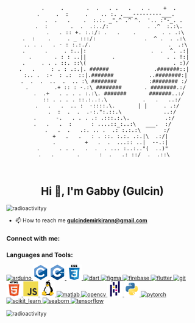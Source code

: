 <div align="center">
  <pre>
    .     .       .  .   . .   .   . .    +  .
  .     .  :     .    .. :. .___---------___.
       .  .   .    .  :.:. _".^ .^ ^.  '.. :"-_. .
    .  :       .  .  .:../:            . .^  :.:\.
        .   . :: +. :.:/: .   .    .        . . .:\
 .  :    .     . _ :::/:               .  ^ .  . .:\
  .. . .   . - : :.:./.                        .  .:\
  .      .     . :..|:                    .  .  ^. .:|
    .       . : : ..||        .                . . !:|
  .     . . . ::. ::\(                           . :)/
 .   .     : . : .:.|. ######              .#######::|
  :.. .  :-  : .:  ::|.#######           ..########:|
 .  .  .  ..  .  .. :\ ########          :######## :/
  .        .+ :: : -.:\ ########       . ########.:/
    .  .+   . . . . :.:\. #######       #######..:/
      :: . . . . ::.:..:.\           .   .   ..:/
   .   .   .  .. :  -::::.\.       | |     . .:/
      .  :  .  .  .-:.":.::.\             ..:/
 .      -.   . . . .: .:::.:.\.           .:/
.   .   .  :      : ....::_:..:\   ___.  :/
   .   .  .   .:. .. .  .: :.:.:\       :/
     +   .   .   : . ::. :.:. .:.|\  .:/|
     .         +   .  .  ...:: ..|  --.:|
.      . . .   .  .  . ... :..:.."(  ..)"
 .   .       .      :  .   .: ::/  .  .::\

  </pre>
</div>

<h1 align="center">Hi 👋, I'm Gabby (Gulcin)</h1>
<p align="left"> <img src="https://komarev.com/ghpvc/?username=radioactivityy&label=Profile%20views&color=0e75b6&style=flat" alt="radioactivityy" /> </p>

- 📫 How to reach me **gulcindemirkirann@gmail.com**

<h3 align="left">Connect with me:</h3>
<p align="left">
</p>

<h3 align="left">Languages and Tools:</h3>
<p align="left"> <a href="https://www.arduino.cc/" target="_blank" rel="noreferrer"> <img src="https://cdn.worldvectorlogo.com/logos/arduino-1.svg" alt="arduino" width="40" height="40"/> </a> <a href="https://www.cprogramming.com/" target="_blank" rel="noreferrer"> <img src="https://raw.githubusercontent.com/devicons/devicon/master/icons/c/c-original.svg" alt="c" width="40" height="40"/> </a> <a href="https://www.w3schools.com/cpp/" target="_blank" rel="noreferrer"> <img src="https://raw.githubusercontent.com/devicons/devicon/master/icons/cplusplus/cplusplus-original.svg" alt="cplusplus" width="40" height="40"/> </a> <a href="https://www.w3schools.com/css/" target="_blank" rel="noreferrer"> <img src="https://raw.githubusercontent.com/devicons/devicon/master/icons/css3/css3-original-wordmark.svg" alt="css3" width="40" height="40"/> </a> <a href="https://dart.dev" target="_blank" rel="noreferrer"> <img src="https://www.vectorlogo.zone/logos/dartlang/dartlang-icon.svg" alt="dart" width="40" height="40"/> </a> <a href="https://www.figma.com/" target="_blank" rel="noreferrer"> <img src="https://www.vectorlogo.zone/logos/figma/figma-icon.svg" alt="figma" width="40" height="40"/> </a> <a href="https://firebase.google.com/" target="_blank" rel="noreferrer"> <img src="https://www.vectorlogo.zone/logos/firebase/firebase-icon.svg" alt="firebase" width="40" height="40"/> </a> <a href="https://flutter.dev" target="_blank" rel="noreferrer"> <img src="https://www.vectorlogo.zone/logos/flutterio/flutterio-icon.svg" alt="flutter" width="40" height="40"/> </a> <a href="https://git-scm.com/" target="_blank" rel="noreferrer"> <img src="https://www.vectorlogo.zone/logos/git-scm/git-scm-icon.svg" alt="git" width="40" height="40"/> </a> <a href="https://www.w3.org/html/" target="_blank" rel="noreferrer"> <img src="https://raw.githubusercontent.com/devicons/devicon/master/icons/html5/html5-original-wordmark.svg" alt="html5" width="40" height="40"/> </a> <a href="https://developer.mozilla.org/en-US/docs/Web/JavaScript" target="_blank" rel="noreferrer"> <img src="https://raw.githubusercontent.com/devicons/devicon/master/icons/javascript/javascript-original.svg" alt="javascript" width="40" height="40"/> </a> <a href="https://www.linux.org/" target="_blank" rel="noreferrer"> <img src="https://raw.githubusercontent.com/devicons/devicon/master/icons/linux/linux-original.svg" alt="linux" width="40" height="40"/> </a> <a href="https://www.mathworks.com/" target="_blank" rel="noreferrer"> <img src="https://upload.wikimedia.org/wikipedia/commons/2/21/Matlab_Logo.png" alt="matlab" width="40" height="40"/> </a> <a href="https://opencv.org/" target="_blank" rel="noreferrer"> <img src="https://www.vectorlogo.zone/logos/opencv/opencv-icon.svg" alt="opencv" width="40" height="40"/> </a> <a href="https://pandas.pydata.org/" target="_blank" rel="noreferrer"> <img src="https://raw.githubusercontent.com/devicons/devicon/2ae2a900d2f041da66e950e4d48052658d850630/icons/pandas/pandas-original.svg" alt="pandas" width="40" height="40"/> </a> <a href="https://www.python.org" target="_blank" rel="noreferrer"> <img src="https://raw.githubusercontent.com/devicons/devicon/master/icons/python/python-original.svg" alt="python" width="40" height="40"/> </a> <a href="https://pytorch.org/" target="_blank" rel="noreferrer"> <img src="https://www.vectorlogo.zone/logos/pytorch/pytorch-icon.svg" alt="pytorch" width="40" height="40"/> </a> <a href="https://scikit-learn.org/" target="_blank" rel="noreferrer"> <img src="https://upload.wikimedia.org/wikipedia/commons/0/05/Scikit_learn_logo_small.svg" alt="scikit_learn" width="40" height="40"/> </a> <a href="https://seaborn.pydata.org/" target="_blank" rel="noreferrer"> <img src="https://seaborn.pydata.org/_images/logo-mark-lightbg.svg" alt="seaborn" width="40" height="40"/> </a> <a href="https://www.tensorflow.org" target="_blank" rel="noreferrer"> <img src="https://www.vectorlogo.zone/logos/tensorflow/tensorflow-icon.svg" alt="tensorflow" width="40" height="40"/> </a> </p>

<p><img align="center" src="https://github-readme-stats.vercel.app/api/top-langs?username=radioactivityy&show_icons=true&locale=en&layout=compact" alt="radioactivityy" /></p>
